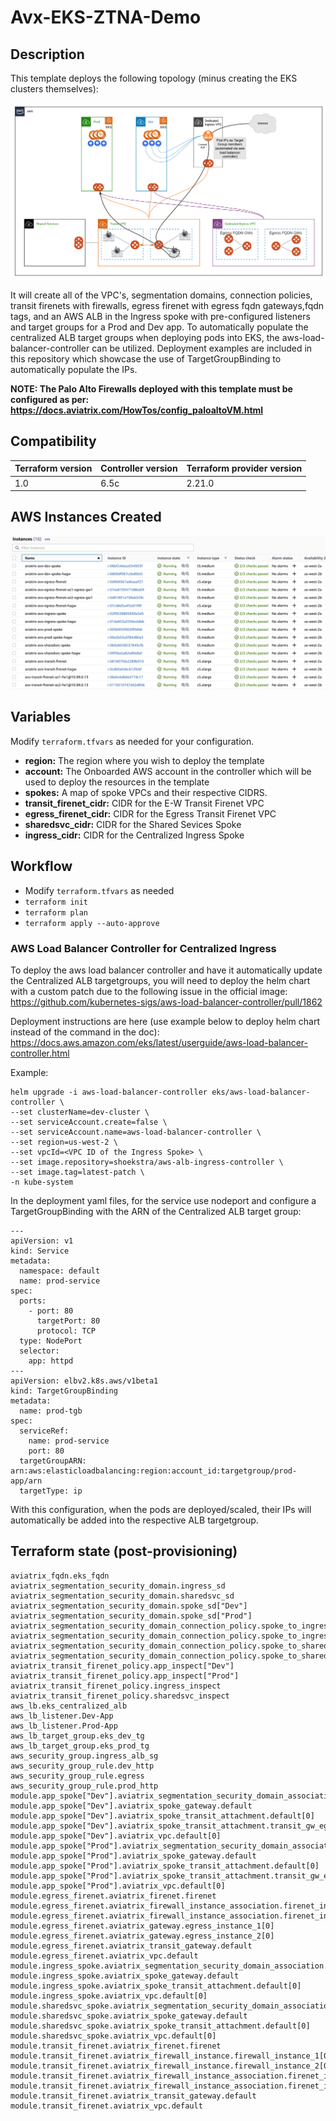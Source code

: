 # Avx-EKS-ZTNA-Demo

## Description
This template deploys the following topology (minus creating the EKS clusters themselves):

<img src="img/aviatrix-eks-ztna-demo.png">

It will create all of the VPC's, segmentation domains, connection policies, transit firenets with firewalls, egress firenet with egress fqdn gateways,fqdn tags, and an AWS ALB in the Ingress spoke with pre-configured listeners and target groups for a Prod and Dev app. To automatically populate the centralized ALB target groups when deploying pods into EKS, the aws-load-balancer-controller can be utilized. Deployment examples are included in this repository which showcase the use of TargetGroupBinding to automatically populate the IPs.

**NOTE: The Palo Alto Firewalls deployed with this template must be configured as per: https://docs.aviatrix.com/HowTos/config_paloaltoVM.html**

## Compatibility
Terraform version | Controller version | Terraform provider version
:--- | :--- | :---
1.0 | 6.5c | 2.21.0

## AWS Instances Created
<img src="img/aws_instances.png">

## Variables

Modify ```terraform.tfvars``` as needed for your configuration.

- **region:** The region where you wish to deploy the template
- **account:** The Onboarded AWS account in the controller which will be used to deploy the resources in the template
- **spokes:** A map of spoke VPCs and their respective CIDRS. 
- **transit_firenet_cidr:** CIDR for the E-W Transit Firenet VPC
- **egress_firenet_cidr:** CIDR for the Egress Transit Firenet VPC
- **sharedsvc_cidr:** CIDR for the Shared Sevices Spoke
- **ingress_cidr:** CIDR for the Centralized Ingress Spoke

## Workflow

- Modify ```terraform.tfvars``` as needed
- ```terraform init```
- ```terraform plan```
- ```terraform apply --auto-approve```

### AWS Load Balancer Controller for Centralized Ingress
To deploy the aws load balancer controller and have it automatically update the Centralized ALB targetgroups, you will need to deploy the helm chart with a custom patch due to the following issue in the official image: https://github.com/kubernetes-sigs/aws-load-balancer-controller/pull/1862

Deployment instructions are here (use example below to deploy helm chart instead of the command in the doc): https://docs.aws.amazon.com/eks/latest/userguide/aws-load-balancer-controller.html

Example:

```
helm upgrade -i aws-load-balancer-controller eks/aws-load-balancer-controller \
--set clusterName=dev-cluster \
--set serviceAccount.create=false \
--set serviceAccount.name=aws-load-balancer-controller \
--set region=us-west-2 \
--set vpcId=<VPC ID of the Ingress Spoke> \  
--set image.repository=shoekstra/aws-alb-ingress-controller \
--set image.tag=latest-patch \  
-n kube-system
```

In the deployment yaml files, for the service use nodeport and configure a TargetGroupBinding with the ARN of the Centralized ALB target group:

```
---
apiVersion: v1
kind: Service
metadata:
  namespace: default
  name: prod-service
spec:
  ports:
    - port: 80
      targetPort: 80
      protocol: TCP
  type: NodePort
  selector:
    app: httpd
---
apiVersion: elbv2.k8s.aws/v1beta1
kind: TargetGroupBinding
metadata:
  name: prod-tgb
spec:
  serviceRef:
    name: prod-service
    port: 80
  targetGroupARN: arn:aws:elasticloadbalancing:region:account_id:targetgroup/prod-app/arn
  targetType: ip
```

With this configuration, when the pods are deployed/scaled, their IPs will automatically be added into the respective ALB targetgroup.

## Terraform state (post-provisioning)

```
aviatrix_fqdn.eks_fqdn
aviatrix_segmentation_security_domain.ingress_sd
aviatrix_segmentation_security_domain.sharedsvc_sd
aviatrix_segmentation_security_domain.spoke_sd["Dev"]
aviatrix_segmentation_security_domain.spoke_sd["Prod"]
aviatrix_segmentation_security_domain_connection_policy.spoke_to_ingress["Dev"]
aviatrix_segmentation_security_domain_connection_policy.spoke_to_ingress["Prod"]
aviatrix_segmentation_security_domain_connection_policy.spoke_to_sharedsvc["Dev"]
aviatrix_segmentation_security_domain_connection_policy.spoke_to_sharedsvc["Prod"]
aviatrix_transit_firenet_policy.app_inspect["Dev"]
aviatrix_transit_firenet_policy.app_inspect["Prod"]
aviatrix_transit_firenet_policy.ingress_inspect
aviatrix_transit_firenet_policy.sharedsvc_inspect
aws_lb.eks_centralized_alb
aws_lb_listener.Dev-App
aws_lb_listener.Prod-App
aws_lb_target_group.eks_dev_tg
aws_lb_target_group.eks_prod_tg
aws_security_group.ingress_alb_sg
aws_security_group_rule.dev_http
aws_security_group_rule.egress
aws_security_group_rule.prod_http
module.app_spoke["Dev"].aviatrix_segmentation_security_domain_association.default[0]
module.app_spoke["Dev"].aviatrix_spoke_gateway.default
module.app_spoke["Dev"].aviatrix_spoke_transit_attachment.default[0]
module.app_spoke["Dev"].aviatrix_spoke_transit_attachment.transit_gw_egress[0]
module.app_spoke["Dev"].aviatrix_vpc.default[0]
module.app_spoke["Prod"].aviatrix_segmentation_security_domain_association.default[0]
module.app_spoke["Prod"].aviatrix_spoke_gateway.default
module.app_spoke["Prod"].aviatrix_spoke_transit_attachment.default[0]
module.app_spoke["Prod"].aviatrix_spoke_transit_attachment.transit_gw_egress[0]
module.app_spoke["Prod"].aviatrix_vpc.default[0]
module.egress_firenet.aviatrix_firenet.firenet
module.egress_firenet.aviatrix_firewall_instance_association.firenet_instance1[0]
module.egress_firenet.aviatrix_firewall_instance_association.firenet_instance2[0]
module.egress_firenet.aviatrix_gateway.egress_instance_1[0]
module.egress_firenet.aviatrix_gateway.egress_instance_2[0]
module.egress_firenet.aviatrix_transit_gateway.default
module.egress_firenet.aviatrix_vpc.default
module.ingress_spoke.aviatrix_segmentation_security_domain_association.default[0]
module.ingress_spoke.aviatrix_spoke_gateway.default
module.ingress_spoke.aviatrix_spoke_transit_attachment.default[0]
module.ingress_spoke.aviatrix_vpc.default[0]
module.sharedsvc_spoke.aviatrix_segmentation_security_domain_association.default[0]
module.sharedsvc_spoke.aviatrix_spoke_gateway.default
module.sharedsvc_spoke.aviatrix_spoke_transit_attachment.default[0]
module.sharedsvc_spoke.aviatrix_vpc.default[0]
module.transit_firenet.aviatrix_firenet.firenet
module.transit_firenet.aviatrix_firewall_instance.firewall_instance_1[0]
module.transit_firenet.aviatrix_firewall_instance.firewall_instance_2[0]
module.transit_firenet.aviatrix_firewall_instance_association.firenet_instance1[0]
module.transit_firenet.aviatrix_firewall_instance_association.firenet_instance2[0]
module.transit_firenet.aviatrix_transit_gateway.default
module.transit_firenet.aviatrix_vpc.default
```
